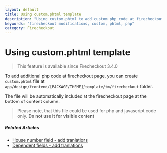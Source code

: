 ```yaml
---
layout: default
title: Using custom.phtml template
description: "Using custom.phtml to add custom php code at firecheckout page"
keywords: "firecheckout modifications, custom, phtml, php"
category: Firecheckout
---
```


# Using custom.phtml template

> This feature is available since Firecheckout 3.4.0

To add additional php code at firecheckout page, you can create `custom.phtml`
file at `app/design/frontend/[PACKAGE/THEME]/template/tm/firecheckout` folder.

The file will be automatically included at the firecheckout page at the bottom 
of content column.

> Please note, that this file could be used for php and javascript code only.
> **Do not use it for visible content**

##### Related Articles
- [House number field - add tranlations](/m1/extensions/firecheckout/housenumber/)
- [Dependent fields - add tranlations](/m1/extensions/firecheckout/dependent-fields/)

